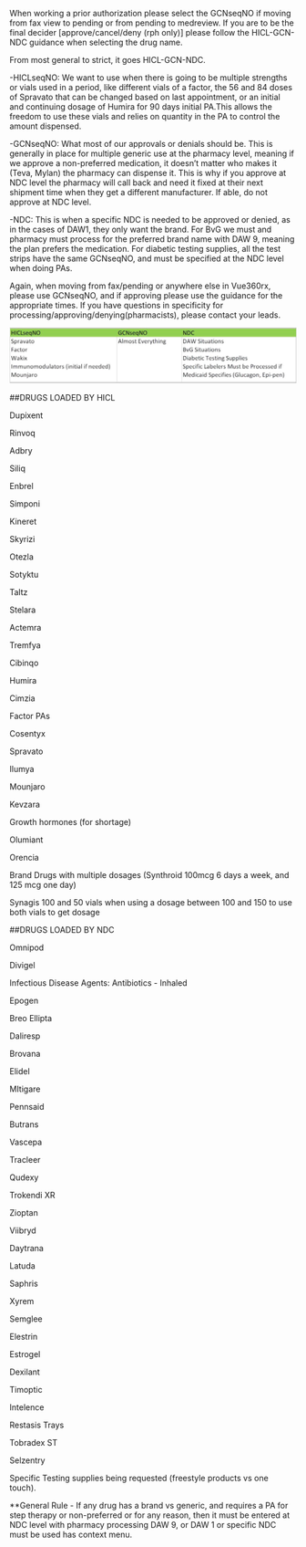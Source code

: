When working a prior authorization please select the GCNseqNO if moving from fax view to pending or from pending to medreview. If you are to be the final decider [approve/cancel/deny (rph only)] please follow the HICL-GCN-NDC guidance when selecting the drug name.

From most general to strict, it goes HICL-GCN-NDC.

-HICLseqNO:
We want to use when there is going to be multiple strengths or vials used in a period, like different vials of a factor, the 56 and 84 doses of Spravato that can be changed based on last 
appointment, or an initial and continuing dosage of Humira for 90 days initial PA.This allows the freedom to use these vials and relies on quantity in the PA to control the amount dispensed.

-GCNseqNO:
What most of our approvals or denials should be. This is generally in place for multiple generic use at the pharmacy level, meaning if we approve a non-preferred medication, it doesn’t matter who
makes it (Teva, Mylan) the pharmacy can dispense it. This is why if you approve at NDC level the pharmacy will call back and need it fixed at their next shipment time when they get a different
manufacturer. If able, do not approve at NDC level.

-NDC:
This is when a specific NDC is needed to be approved or denied, as in the cases of DAW1, they only want the brand. For BvG we must and pharmacy must process for the preferred brand name with DAW 9,
meaning the plan prefers the medication. For diabetic testing supplies, all the test strips have the same GCNseqNO, and must be specified at the NDC level when doing PAs.

Again, when moving from fax/pending or anywhere else in Vue360rx, please use GCNseqNO, and if approving please use the guidance for the appropriate times. If you have questions in specificity
for processing/approving/denying(pharmacists), please contact your leads.

![](HICL.png)

##DRUGS LOADED BY HICL

Dupixent

Rinvoq

Adbry

Siliq

Enbrel                   

Simponi

Kineret                  

Skyrizi 

Otezla  

Sotyktu                                      

Taltz

Stelara

Actemra

Tremfya

Cibinqo 

Humira

Cimzia

Factor PAs

Cosentyx

Spravato

Ilumya

Mounjaro

Kevzara

Growth hormones (for shortage)

Olumiant

Orencia   

Brand Drugs with multiple dosages (Synthroid 100mcg 6 days a week, and 125 mcg one day)

Synagis 100 and 50 vials when using a dosage between 100 and 150 to use both vials to get dosage 


##DRUGS LOADED BY NDC

Omnipod

Divigel

Infectious Disease Agents: Antibiotics - Inhaled 

Epogen

Breo Ellipta

Daliresp

Brovana

Elidel

MItigare          

Pennsaid           

Butrans            

Vascepa            

Tracleer           

Qudexy             

Trokendi XR 

Zioptan

Viibryd            

Daytrana           

Latuda             

Saphris           

Xyrem              

Semglee

Elestrin

Estrogel

Dexilant

Timoptic

Intelence

Restasis Trays

Tobradex ST

Selzentry

Specific Testing supplies being requested (freestyle products vs one touch).


**General Rule - If any drug has a brand vs generic, and requires a PA for step therapy or non-preferred or for any reason, then it must be entered at
                 NDC level with pharmacy processing DAW 9, or DAW 1 or specific NDC must be used has context menu.

